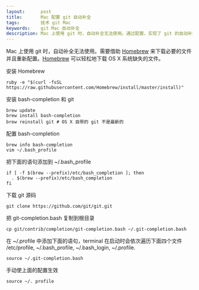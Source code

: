 ```yaml
---
layout:      post
title:       Mac 配置 git 自动补全
tags:        技术 git Mac
keywords:    git Mac 自动补全
description: Mac 上使用 git 时，自动补全无法使用。通过配置，实现了 git 的自动补全。
---
```


Mac 上使用 git 时，自动补全无法使用。需要借助 [Homebrew][] 来下载必要的文件并且重新配置。[Homebrew] 可以轻松地下载 OS X 系统缺失的文件。

[Homebrew]: http://brew.sh/

安装 Homebrew

```
ruby -e "$(curl -fsSL https://raw.githubusercontent.com/Homebrew/install/master/install)"
```

安装 bash-completion 和 git

```
brew update
brew install bash-completion
brew reinstall git # OS X 自带的 git 不是最新的
``` 

配置 bash-completion

```
brew info bash-completion
vim ~/.bash_profile
```

把下面的语句添加到 ~/.bash_profile

```
if [ -f $(brew --prefix)/etc/bash_completion ]; then
  . $(brew --prefix)/etc/bash_completion
fi
```
 
下载 git 源码


```
git clone https://github.com/git/git.git
```

把 git-completion.bash 复制到根目录

```
cp git/contrib/completion/git-completion.bash ~/.git-completion.bash
```

在 ~/.profile 中添加下面的语句，terminal 在启动时会依次遍历下面四个文件 /etc/profile, ~/.bash_profile, ~/.bash_login, ~/.profile.

```
source ~/.git-completion.bash
```

手动使上面的配置生效

```
source ~/. profile
```
